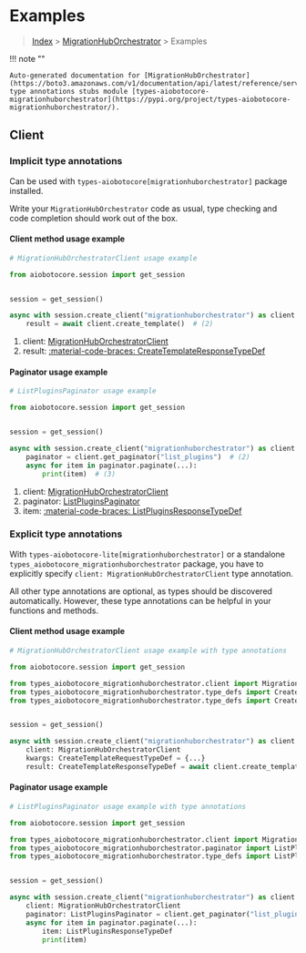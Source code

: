 # Examples

> [Index](../README.md) > [MigrationHubOrchestrator](./README.md) > Examples

!!! note ""

    Auto-generated documentation for [MigrationHubOrchestrator](https://boto3.amazonaws.com/v1/documentation/api/latest/reference/services/migrationhuborchestrator.html#migrationhuborchestrator)
    type annotations stubs module [types-aiobotocore-migrationhuborchestrator](https://pypi.org/project/types-aiobotocore-migrationhuborchestrator/).

## Client

### Implicit type annotations

Can be used with `types-aiobotocore[migrationhuborchestrator]` package installed.

Write your `MigrationHubOrchestrator` code as usual,
type checking and code completion should work out of the box.



#### Client method usage example

```python
# MigrationHubOrchestratorClient usage example

from aiobotocore.session import get_session


session = get_session()

async with session.create_client("migrationhuborchestrator") as client:  # (1)
    result = await client.create_template()  # (2)
```

1. client: [MigrationHubOrchestratorClient](./client.md)
2. result: [:material-code-braces: CreateTemplateResponseTypeDef](./type_defs.md#createtemplateresponsetypedef)



#### Paginator usage example

```python
# ListPluginsPaginator usage example

from aiobotocore.session import get_session


session = get_session()

async with session.create_client("migrationhuborchestrator") as client:  # (1)
    paginator = client.get_paginator("list_plugins")  # (2)
    async for item in paginator.paginate(...):
        print(item)  # (3)
```

1. client: [MigrationHubOrchestratorClient](./client.md)
2. paginator: [ListPluginsPaginator](./paginators.md#listpluginspaginator)
3. item: [:material-code-braces: ListPluginsResponseTypeDef](./type_defs.md#listpluginsresponsetypedef)




### Explicit type annotations

With `types-aiobotocore-lite[migrationhuborchestrator]`
or a standalone `types_aiobotocore_migrationhuborchestrator` package, you have to explicitly specify
`client: MigrationHubOrchestratorClient` type annotation.

All other type annotations are optional, as types should be discovered automatically.
However, these type annotations can be helpful in your functions and methods.


#### Client method usage example

```python
# MigrationHubOrchestratorClient usage example with type annotations

from aiobotocore.session import get_session

from types_aiobotocore_migrationhuborchestrator.client import MigrationHubOrchestratorClient
from types_aiobotocore_migrationhuborchestrator.type_defs import CreateTemplateResponseTypeDef
from types_aiobotocore_migrationhuborchestrator.type_defs import CreateTemplateRequestTypeDef


session = get_session()

async with session.create_client("migrationhuborchestrator") as client:
    client: MigrationHubOrchestratorClient
    kwargs: CreateTemplateRequestTypeDef = {...}
    result: CreateTemplateResponseTypeDef = await client.create_template(**kwargs)
```



#### Paginator usage example

```python
# ListPluginsPaginator usage example with type annotations

from aiobotocore.session import get_session

from types_aiobotocore_migrationhuborchestrator.client import MigrationHubOrchestratorClient
from types_aiobotocore_migrationhuborchestrator.paginator import ListPluginsPaginator
from types_aiobotocore_migrationhuborchestrator.type_defs import ListPluginsResponseTypeDef


session = get_session()

async with session.create_client("migrationhuborchestrator") as client:
    client: MigrationHubOrchestratorClient
    paginator: ListPluginsPaginator = client.get_paginator("list_plugins")
    async for item in paginator.paginate(...):
        item: ListPluginsResponseTypeDef
        print(item)
```


